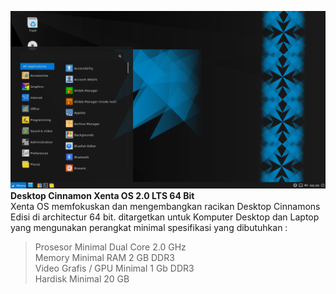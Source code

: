 ![Screenshot](https://raw.githubusercontent.com/xentaoslinux/perilisan/master/screenshot/amd64/batik/Screenshot_from_2019-02-12_09-39-53.png)  
**Desktop Cinnamon Xenta OS 2.0 LTS 64 Bit**  
Xenta OS memfokuskan dan mengembangkan racikan Desktop Cinnamons Edisi di architectur 64 bit. ditargetkan untuk Komputer Desktop dan Laptop yang mengunakan perangkat minimal spesifikasi yang dibutuhkan :
> Prosesor Minimal Dual Core 2.0 GHz  
> Memory Minimal RAM 2 GB DDR3  
> Video Grafis / GPU Minimal 1 Gb DDR3  
> Hardisk Minimal 20 GB
